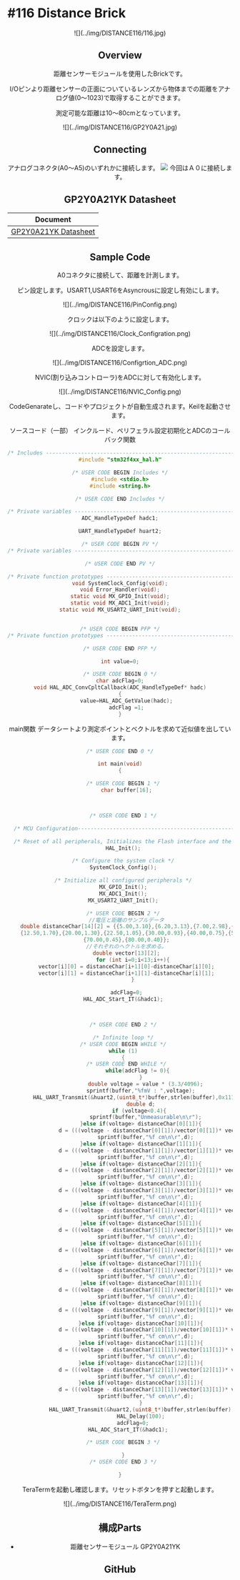# #116 Distance Brick

<center>![](../img/DISTANCE116/116.jpg)
<!--COLORME-->

## Overview
距離センサーモジュールを使用したBrickです。

I/Oピンより距離センサーの正面についているレンズから物体までの距離をアナログ値(0〜1023)で取得することができます。

測定可能な距離は10〜80cmとなっています。

<center>![](../img/DISTANCE116/GP2Y0A21.jpg)


## Connecting

アナログコネクタ(A0〜A5)のいずれかに接続します。
![](/img/100_analog/connect/116_distance_connect.jpg)
今回はＡ０に接続します。


## GP2Y0A21YK Datasheet
| Document |
| -- |
| [GP2Y0A21YK Datasheet](http://www.sharpsma.com/webfm_send/1208) |

## Sample Code

A0コネクタに接続して、距離を計測します。

ピン設定します。USART1,USART6をAsyncrousに設定し有効にします。
<center>![](../img/DISTANCE116/PinConfig.png)

クロックは以下のように設定します。
<center>![](../img/DISTANCE116/Clock_Configration.png)

ADCを設定します。
<center>![](../img/DISTANCE116/Configrtion_ADC.png)

NVIC(割り込みコントローラ)をADCに対して有効化します。
<center>![](../img/DISTANCE116/NVIC_Config.png)

CodeGenarateし、コードやプロジェクトが自動生成されます。Keilを起動させます。

ソースコード（一部）
インクルード、ペリフェラル設定初期化とADCのコールバック関数
```c
/* Includes ------------------------------------------------------------------*/
#include "stm32f4xx_hal.h"

/* USER CODE BEGIN Includes */
#include <stdio.h>
#include <string.h>

/* USER CODE END Includes */

/* Private variables ---------------------------------------------------------*/
ADC_HandleTypeDef hadc1;

UART_HandleTypeDef huart2;

/* USER CODE BEGIN PV */
/* Private variables ---------------------------------------------------------*/

/* USER CODE END PV */

/* Private function prototypes -----------------------------------------------*/
void SystemClock_Config(void);
void Error_Handler(void);
static void MX_GPIO_Init(void);
static void MX_ADC1_Init(void);
static void MX_USART2_UART_Init(void);


/* USER CODE BEGIN PFP */
/* Private function prototypes -----------------------------------------------*/

/* USER CODE END PFP */

int value=0;

/* USER CODE BEGIN 0 */
char adcFlag=0;
void HAL_ADC_ConvCpltCallback(ADC_HandleTypeDef* hadc)
{
    value=HAL_ADC_GetValue(hadc);
    adcFlag =1;
}
```

main関数
データシートより測定ポイントとベクトルを求めて近似値を出しています。
```c
/* USER CODE END 0 */

int main(void)
{

  /* USER CODE BEGIN 1 */
	char buffer[16];



  /* USER CODE END 1 */

  /* MCU Configuration----------------------------------------------------------*/

  /* Reset of all peripherals, Initializes the Flash interface and the Systick. */
  HAL_Init();

  /* Configure the system clock */
  SystemClock_Config();

  /* Initialize all configured peripherals */
  MX_GPIO_Init();
  MX_ADC1_Init();
  MX_USART2_UART_Init();

  /* USER CODE BEGIN 2 */
	//電圧と距離のサンプルデータ
	double distanceChar[14][2] = {{5.00,3.10},{6.20,3.13},{7.00,2.98},{8.00,2.70},{10.00,2.30},
	{12.50,1.70},{20.00,1.30},{22.50,1.05},{30.00,0.93},{40.00,0.75},{50.00,0.60},{60.00,0.51},
	{70.00,0.45},{80.00,0.40}};
	//それぞれのヘクトルを求める。
	double vector[13][2];
		for (int i=0;i<13;i++){
	vector[i][0] = distanceChar[i+1][0]-distanceChar[i][0];
	vector[i][1] = distanceChar[i+1][1]-distanceChar[i][1];
		}

    adcFlag=0;
  HAL_ADC_Start_IT(&hadc1);



  /* USER CODE END 2 */

  /* Infinite loop */
  /* USER CODE BEGIN WHILE */
  while (1)
  {
	/* USER CODE END WHILE */
		   while(adcFlag != 0){
			 }
				double voltage = value * (3.3/4096);
			 sprintf(buffer,"%fmV : ",voltage);
        HAL_UART_Transmit(&huart2,(uint8_t*)buffer,strlen(buffer),0x1111);
			 double d;
			if (voltage<0.4){
				sprintf(buffer,"Unmeasurable\n\r");
			 }else if(voltage> distanceChar[0][1]){
				d = (((voltage - distanceChar[0][1])/vector[0][1])* vector[0][0])+distanceChar[0][0];
				sprintf(buffer,"%f cm\n\r",d);
			 }else if(voltage> distanceChar[1][1]){
				d = (((voltage - distanceChar[1][1])/vector[1][1])* vector[1][0])+distanceChar[1][0];
				sprintf(buffer,"%f cm\n\r",d);
			 }else if(voltage> distanceChar[2][1]){
				d = (((voltage - distanceChar[2][1])/vector[2][1])* vector[2][0])+distanceChar[2][0];
				sprintf(buffer,"%f cm\n\r",d);
			 }else if(voltage> distanceChar[3][1]){
				d = (((voltage - distanceChar[3][1])/vector[3][1])* vector[3][0])+distanceChar[3][0];
				sprintf(buffer,"%f cm\n\r",d);
			 }else if(voltage> distanceChar[4][1]){
				d = (((voltage - distanceChar[4][1])/vector[4][1])* vector[4][0])+distanceChar[4][0];
				sprintf(buffer,"%f cm\n\r",d);
			 }else if(voltage> distanceChar[5][1]){
				d = (((voltage - distanceChar[5][1])/vector[5][1])* vector[5][0])+distanceChar[5][0];
				sprintf(buffer,"%f cm\n\r",d);
			 }else if(voltage> distanceChar[6][1]){
				d = (((voltage - distanceChar[6][1])/vector[6][1])* vector[6][0])+distanceChar[6][0];
				sprintf(buffer,"%f cm\n\r",d);
			 }else if(voltage> distanceChar[7][1]){
				d = (((voltage - distanceChar[7][1])/vector[7][1])* vector[7][0])+distanceChar[7][0];
				sprintf(buffer,"%f cm\n\r",d);
			 }else if(voltage> distanceChar[8][1]){
				d = (((voltage - distanceChar[8][1])/vector[8][1])* vector[8][0])+distanceChar[8][0];
				sprintf(buffer,"%f cm\n\r",d);
			 }else if(voltage> distanceChar[9][1]){
				d = (((voltage - distanceChar[9][1])/vector[9][1])* vector[9][0])+distanceChar[9][0];
				sprintf(buffer,"%f cm\n\r",d);
			 }else if(voltage> distanceChar[10][1]){
				d = (((voltage - distanceChar[10][1])/vector[10][1])* vector[10][0])+distanceChar[10][0];
				sprintf(buffer,"%f cm\n\r",d);
			 }else if(voltage> distanceChar[11][1]){
				d = (((voltage - distanceChar[11][1])/vector[11][1])* vector[11][0])+distanceChar[11][0];
				sprintf(buffer,"%f cm\n\r",d);
			 }else if(voltage> distanceChar[12][1]){
				d = (((voltage - distanceChar[12][1])/vector[12][1])* vector[12][0])+distanceChar[12][0];
				sprintf(buffer,"%f cm\n\r",d);
			 }else if(voltage> distanceChar[13][1]){
				d = (((voltage - distanceChar[13][1])/vector[13][1])* vector[13][0])+distanceChar[13][0];
				sprintf(buffer,"%f cm\n\r",d);
			 }
			 HAL_UART_Transmit(&huart2,(uint8_t*)buffer,strlen(buffer),0x1111);			 
			 HAL_Delay(100);
        adcFlag=0;
        HAL_ADC_Start_IT(&hadc1);   

  /* USER CODE BEGIN 3 */

  }
  /* USER CODE END 3 */

}
```

TeraTermを起動し確認します。リセットボタンを押すと起動します。
<center>![](../img/DISTANCE116/TeraTerm.png)


## 構成Parts
- 距離センサーモジュール GP2Y0A21YK

## GitHub
